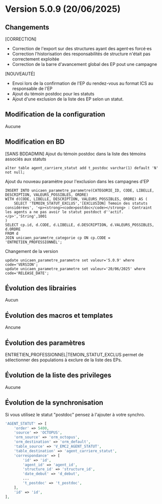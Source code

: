 # Version 5.0.9 (20/06/2025) 

## Changements 

[CORRECTION]
* Correction de l'export sur des structures ayant des agent·es forcé·es
* Correction l'historisation des responsabilités de structure n'était pas correctement exploitée
* Correction de la barre d'avancement global des EP pout une campagne  

[NOUVEAUTÉ]
* Envoi lors de la confirmation de l'EP du rendez-vous au format ICS au responsable de l'EP
* Ajout du témoin postdoc pour les statuts
* Ajout d'une exclusion de la liste des EP selon un statut.

## Modification de la configuration

Aucune

## Modification en BD

[SANS BDDADMIN] Ajout du témoin postdoc dans la liste des témoins associés aux statuts
```postgresql
alter table agent_carriere_statut add t_postdoc varchar(1) default 'N' not null;
```

Ajout du nouveau paramètre pour l'exclusion dans les campagnes d'EP
```postgresql
INSERT INTO unicaen_parametre_parametre(CATEGORIE_ID, CODE, LIBELLE, DESCRIPTION, VALEURS_POSSIBLES, ORDRE)
WITH d(CODE, LIBELLE, DESCRIPTION, VALEURS_POSSIBLES, ORDRE) AS (
    SELECT 'TEMOIN_STATUT_EXCLUS','[EXCLUSION] Temoin des statuts considérées', '<p><strong><code>postdoc</code></strong> : Contraint les agents a ne pas avoir le statut postdoct d''actif. </p>','String',1001
)
SELECT cp.id, d.CODE, d.LIBELLE, d.DESCRIPTION, d.VALEURS_POSSIBLES,  d.ORDRE
FROM d
JOIN unicaen_parametre_categorie cp ON cp.CODE = 'ENTRETIEN_PROFESSIONNEL';
```

Changement de la version
```postgresql
update unicaen_parametre_parametre set valeur='5.0.9' where code='VERSION';
update unicaen_parametre_parametre set valeur='20/06/2025' where code='RELEASE_DATE';
```

## Évolution des librairies

Aucun

## Évolution des macros et templates

Ancune

## Évolution des paramètres

ENTRETIEN_PROFESSIONNEL|TEMOIN_STATUT_EXCLUS permet de sélectionner des populations à exclure de la liste des EPs. 

## Évolution de la liste des privileges

Aucune

## Évolution de la synchronisation

Si vous utilisez le statut "postdoc" pensez à l'ajouter à votre synchro.

```php
'AGENT_STATUT' => [
    'order' => 5400,
    'source' => 'OCTOPUS',
    'orm_source' => 'orm_octopus',
    'orm_destination' => 'orm_default',
    'table_source' => 'V_EMC2_AGENT_STATUT',
    'table_destination' => 'agent_carriere_statut',
    'correspondance' => [
        'id' => 'id',
        'agent_id' => 'agent_id',
        'structure_id' => 'structure_id',
        'date_debut' => 'd_debut',
        ...
        't_postdoc' => 't_postdoc',
    ],
    'id' => 'id',
],
```